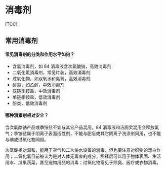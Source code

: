 # 消毒剂

[TOC]

## 常用消毒剂

#### 常见消毒剂的分类和作用水平如何？

* 含氯消毒剂，如 84 消毒液含次氯酸钠，高效消毒剂
* 二氧化氯消毒剂，常见片装，高效消毒剂
* 过氧化物，如双氧水和臭氧，高效消毒剂
* 醇类，如乙醇，中效消毒剂
* 双链季铵盐，中效消毒剂
* 单链季铵盐，低效消毒剂
* 酚类，低效消毒剂

#### 哪种消毒剂相对安全？

含次氯酸钠产品或季铵盐不宜与其它产品混用。84 消毒液和洁厕灵混用会释放氯气；季铵盐属于阴离子表面活性剂，不能与肥皂或其它阴离子洗涤剂同用，也不能与碘或过氧化物同用。

次氯酸相对温和，能用于空气和二次供水设备的消毒，但也要注意对织物的漂白作用；二氧化氯目前被认为是对人体无毒害的成分，稀释后可以用于物体表面、生活用水、瓜果蔬菜，甚至宠物用品的消毒；过氧化物常见于除臭、医疗或衣物消毒。
